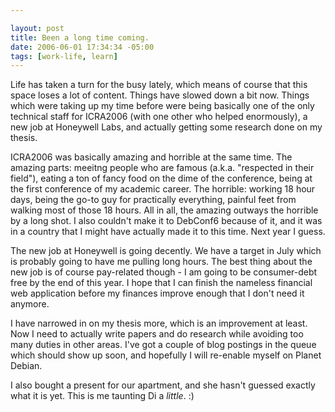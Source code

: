 ```yaml
--- 

layout: post
title: Been a long time coming.
date: 2006-06-01 17:34:34 -05:00
tags: [work-life, learn]
---
```

Life has taken a turn for the busy lately, which means of course that this space loses a lot of content.  Things have slowed down a bit now.  Things which were taking up my time before were being basically one of the only technical staff for ICRA2006 (with one other who helped enormously), a new job at Honeywell Labs, and actually getting some research done on my thesis.

ICRA2006 was basically amazing and horrible at the same time.  The amazing parts: meeitng people who are famous (a.k.a. "respected in their field"), eating a ton of fancy food on the dime of the conference, being at the first conference of my academic career.  The horrible: working 18 hour days, being the go-to guy for practically everything, painful feet from walking most of those 18 hours.  All in all, the amazing outways the horrible by a long shot.  I also couldn't make it to DebConf6 because of it, and it was in a country that I might have actually made it to this time.  Next year I guess.

The new job at Honeywell is going decently.  We have a target in July which is probably going to have me pulling long hours.  The best thing about the new job is of course pay-related though - I am going to be consumer-debt free by the end of this year.  I hope that I can finish the nameless financial web application before my finances improve enough that I don't need it anymore.

I have narrowed in on my thesis more, which is an improvement at least.  Now I need to actually write papers and do research while avoiding too many duties in other areas.  I've got a couple of blog postings in the queue which should show up soon, and hopefully I will re-enable myself on Planet Debian.

I also bought a present for our apartment, and she hasn't guessed exactly what it is yet.  This is me taunting Di a <em>little</em>. :)
